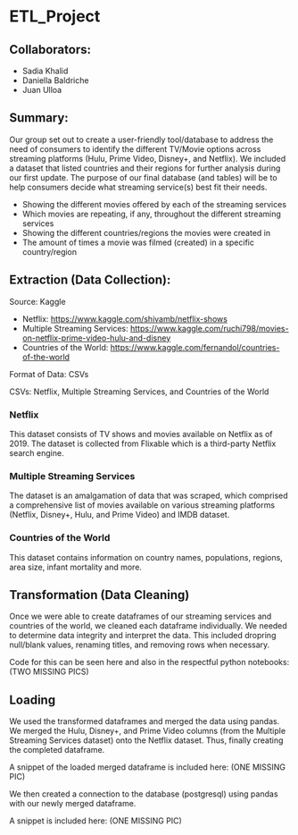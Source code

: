 # ETL_Project

## Collaborators:

* Sadia Khalid
* Daniella Baldriche
* Juan Ulloa

## Summary:

Our group set out to create a user-friendly tool/database to address the need of consumers to identify the different TV/Movie options across streaming platforms (Hulu, Prime Video, Disney+, and Netflix). We included a dataset that listed countries and their regions for further analysis during our first update. 
The purpose of our final database (and tables) will be to help consumers decide what streaming
service(s) best fit their needs. 

* Showing the different movies offered by each of the streaming services
* Which movies are repeating, if any, throughout the different streaming services
* Showing the different countries/regions the movies were created in 
* The amount of times a movie was filmed (created) in a specific country/region 

## Extraction (Data Collection):

Source: Kaggle
* Netflix: https://www.kaggle.com/shivamb/netflix-shows
* Multiple Streaming Services: https://www.kaggle.com/ruchi798/movies-on-netflix-prime-video-hulu-and-disney
* Countries of the World: https://www.kaggle.com/fernandol/countries-of-the-world

Format of Data: CSVs

CSVs: Netflix, Multiple Streaming Services, and Countries of the World

### Netflix
This dataset consists of TV shows and movies available on Netflix as of 2019. The dataset is collected from Flixable which is a third-party Netflix search engine.

### Multiple Streaming Services
The dataset is an amalgamation of data that was scraped, which comprised a comprehensive list of movies available on various streaming platforms (Netflix, Disney+, Hulu, and Prime Video) and IMDB dataset. 

### Countries of the World
This dataset contains information on country names, populations, regions, area size, infant mortality and more.

## Transformation (Data Cleaning)
Once we were able to create dataframes of our streaming services and countries of the world, we cleaned each dataframe individually. We needed to determine data integrity and interpret the data. This included dropring null/blank values, renaming titles, and removing rows when necessary. 

Code for this can be seen here and also in the respectful python notebooks: (TWO MISSING PICS)

## Loading
We used the transformed dataframes and merged the data using pandas. We merged the Hulu, Disney+, and Prime Video columns (from the Multiple Streaming Services dataset) onto the Netflix dataset. Thus, finally creating the completed dataframe. 

A snippet of the loaded merged dataframe is included here: (ONE MISSING PIC)

We then created a connection to the database (postgresql) using pandas with our newly merged dataframe. 

A snippet is included here: (ONE MISSING PIC)



